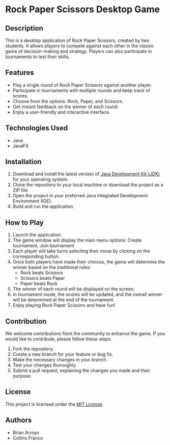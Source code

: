# Rock Paper Scissors Desktop Game

## Description
This is a desktop application of Rock Paper Scissors, created by two students. It allows players to compete against each other in the classic game of decision-making and strategy. Players can also participate in tournaments to test their skills.

## Features
- Play a single round of Rock Paper Scissors against another player.
- Participate in tournaments with multiple rounds and keep track of scores.
- Choose from the options: Rock, Paper, and Scissors.
- Get instant feedback on the winner of each round.
- Enjoy a user-friendly and interactive interface.

## Technologies Used
- Java
- JavaFX

## Installation
1. Download and install the latest version of [Java Development Kit (JDK)](https://www.oracle.com/java/technologies/javase-jdk11-downloads.html) for your operating system.
2. Clone the repository to your local machine or download the project as a ZIP file.
3. Open the project in your preferred Java Integrated Development Environment (IDE).
4. Build and run the application.

## How to Play
1. Launch the application.
2. The game window will display the main menu options: Create tournament, Join tournament
3. Each player will take turns selecting their move by clicking on the corresponding button.
4. Once both players have made their choices, the game will determine the winner based on the traditional rules:
   - Rock beats Scissors
   - Scissors beats Paper
   - Paper beats Rock
5. The winner of each round will be displayed on the screen.
6. In tournament mode, the scores will be updated, and the overall winner will be determined at the end of the tournament.
7. Enjoy playing Rock Paper Scissors and have fun!

## Contribution
We welcome contributions from the community to enhance the game. If you would like to contribute, please follow these steps:
1. Fork the repository.
2. Create a new branch for your feature or bug fix.
3. Make the necessary changes in your branch.
4. Test your changes thoroughly.
5. Submit a pull request, explaining the changes you made and their purpose.

## License
This project is licensed under the [MIT License](LICENSE).

## Authors
- Brian Arroyo
- Collins Franco

